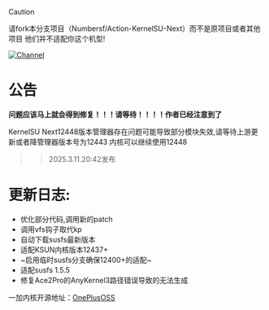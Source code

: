 
> [!CAUTION]
> 
>请fork本分支项目（Numbersf/Action-KernelSU-Next）而不是原项目或者其他项目 他们并不适配你这个机型!
 
[![Channel](https://img.shields.io/badge/Follow-Telegram-blue.svg?logo=telegram)](https://t.me/taichi91) 
 
# 公告
**问题应该马上就会得到修复！！！请等待！！！！作者已经注意到了**

KernelSU Next12448版本管理器存在问题可能导致部分模块失效,请等待上游更新或者降管理器版本号为12443 内核可以继续使用12448
>>2025.3.11.20:42发布
 #
# 更新日志:
- 优化部分代码,调用新的patch
- 调用vfs钩子取代kp
- 自动下载susfs最新版本
- 适配KSUN内核版本12437+
- ~启用临时susfs分支确保12400+的适配~
- 适配susfs 1.5.5
- 修复Ace2Pro的AnyKernel3路径错误导致的无法生成
 
一加内核开源地址：[OnePlusOSS](https://github.com/OnePlusOSS/kernel_manifest)


